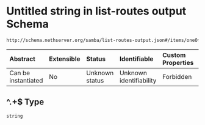 # Untitled string in list-routes output Schema

```txt
http://schema.nethserver.org/samba/list-routes-output.json#/items/oneOf/0/properties/headers/properties/request/patternProperties/^.+$
```



| Abstract            | Extensible | Status         | Identifiable            | Custom Properties | Additional Properties | Access Restrictions | Defined In                                                                        |
| :------------------ | :--------- | :------------- | :---------------------- | :---------------- | :-------------------- | :------------------ | :-------------------------------------------------------------------------------- |
| Can be instantiated | No         | Unknown status | Unknown identifiability | Forbidden         | Allowed               | none                | [list-routes-output.json\*](samba/list-routes-output.json "open original schema") |

## ^.+$ Type

`string`
